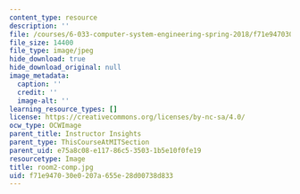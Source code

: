 ```yaml
---
content_type: resource
description: ''
file: /courses/6-033-computer-system-engineering-spring-2018/f71e947030e0207a655e28d00738d833_room2-comp.jpg
file_size: 14400
file_type: image/jpeg
hide_download: true
hide_download_original: null
image_metadata:
  caption: ''
  credit: ''
  image-alt: ''
learning_resource_types: []
license: https://creativecommons.org/licenses/by-nc-sa/4.0/
ocw_type: OCWImage
parent_title: Instructor Insights
parent_type: ThisCourseAtMITSection
parent_uid: e75a8c08-e117-86c5-3503-1b5e10f0fe19
resourcetype: Image
title: room2-comp.jpg
uid: f71e9470-30e0-207a-655e-28d00738d833
---
```

